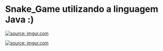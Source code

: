 # Snake_Game utilizando a linguagem Java :) 
<a href="https://imgur.com/K1mmSgH"><img src="https://i.imgur.com/K1mmSgH.png" title="source: imgur.com" /></a>

<a href="https://imgur.com/WeYRFX0"><img src="https://i.imgur.com/WeYRFX0.png" title="source: imgur.com" /></a>

